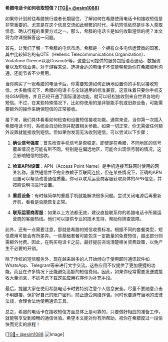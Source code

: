 **希腊电话卡如何收取短信？[[TG💪+ @esim1088](https://t.me/s/esim1088)]**

如果你计划前往希腊旅行或者长期居住，了解如何在希腊使用电话卡和接收短信是非常重要的。尤其是在这个信息交流如此频繁的时代，手机短信依然是许多人获取信息、确认行程的重要方式之一。那么，希腊的电话卡是如何收取短信的呢？本文将为你详细解答这一问题。

首先，让我们了解一下希腊的电信市场。希腊是一个拥有众多电信运营商的国家，其中比较知名的有OTE（Hellenic Telecommunications Organization）、Vodafone Greece以及Cosmote等。这些公司提供的服务包括语音通话、数据流量以及短信业务。对于游客来说，选择合适的电话卡不仅能够帮助你在希腊顺利沟通，还能节省不少费用。

当你购买了一张希腊的电话卡后，你需要知道如何正确地设置你的手机以接收短信。大多数情况下，希腊的电话卡与全球通用的标准兼容，这意味着只要你手机支持GSM网络，并且已经开通了国际漫游功能，就可以轻松接收到来自世界各地的短信。不过，在某些特殊情况下，比如你使用的是非智能手机或旧款设备，可能需要额外的操作来确保短信的正常接收。

接下来，我们具体看看如何检查和设置短信接收功能。通常来说，当你第一次插入希腊电话卡时，系统会自动检测并配置相关参数。如果一切正常，你无需做任何额外设置就能接收到短信。但如果你发现无法收到短信，可以尝试以下步骤：

1. **确认信号强度**：首先检查手机信号是否稳定。即使是在希腊，不同地区的信号覆盖情况也可能有所不同。特别是在偏远地区，可能会出现信号弱的情况，这会影响短信的接收。

2. **检查APN设置**：APN（Access Point Name）是手机连接互联网时使用的网关名称。虽然短信并不完全依赖于互联网连接，但在某些情况下，正确的APN设置可以帮助改善通信质量。你可以联系运营商客服获取具体的APN信息，并按照说明书进行设置。

3. **重启设备**：有时候简单的重启手机就能解决很多问题。尝试关闭电源后再重新开机，看看是否能恢复正常。

4. **联系运营商客服**：如果以上方法都无效，建议直接联系你的希腊电话卡所属运营商的客服热线。他们可以提供专业的技术支持，帮助你排查故障。

此外，还有一点需要注意，那就是希腊的短信收费标准。根据不同的套餐类型，短信费用可能会有所差异。一些基础套餐可能包含一定数量的免费短信，超出部分则需额外付费。因此，在购买电话卡之前，最好提前咨询清楚相关资费政策，以免产生不必要的开销。

除了传统的短信服务外，现在越来越多的人开始倾向于使用即时通讯软件如WhatsApp、Telegram等来进行文字交流。这些应用不仅提供了更加便捷的功能，而且在许多情况下还能避免高额的短信费用。因此，如果你经常需要发送或接收大量消息，不妨考虑下载这些应用程序作为补充手段。

最后，提醒大家在使用希腊电话卡时要特别注意个人信息安全。尽量不要随意点击不明链接，保护好自己的账户密码，防止遭受网络诈骗。同时也要遵守当地的法律法规，合理合法地使用通讯工具。

总之，希腊的电话卡在接收短信方面总体上是可靠的，只要做好相应的准备工作，就能够享受到顺畅的通信体验。希望本文能对你有所帮助，祝你在希腊度过一段愉快而充实的旅程！

[[TG💪+ @esim1088](https://t.me/s/esim1088) ![Image](https://i.postimg.cc/4NQfJmqS/Snipaste-2025-05-13-00-14-12.png)]